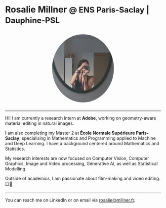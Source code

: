 # Rosalie Millner <span style="font-size: 0.9em;">@ ENS Paris-Saclay | Dauphine-PSL
<div align="center">
  <img src="./picture.JPG" alt=“Rosalie Millner” width="200" style="border-radius: 100%; margin: 10px;">
</div>

---

Hi! I am currently a research intern at **Adobe**, working on geometry-aware material editing in natural images. 

I am also completing my Master 2 at **École Normale Supérieure Paris-Saclay**, specialising in Mathematics and Programming applied to Machine and Deep Learning. I have a background centered around Mathematics and Statistics. 

My research interests are now focused on Computer Vision, Computer Graphics, Image and Video processing, Generative AI, as well as Statistical Modelling. 

Outside of academics, I am passionate about film-making and video editing. 🎞️🎥

---

You can reach me on LinkedIn or on email via rosalie@millner.fr.

<!--
**rosaliemillner/rosaliemillner** is a ✨ _special_ ✨ repository because its `README.md` (this file) appears on your GitHub profile.

Here are some ideas to get you started:

- 🔭 I’m currently working on ...
- 🌱 I’m currently learning ...
- 👯 I’m looking to collaborate on ...
- 🤔 I’m looking for help with ...
- 💬 Ask me about ...
- 📫 How to reach me: ...
- 😄 Pronouns: ...
- ⚡ Fun fact: ...
-->

